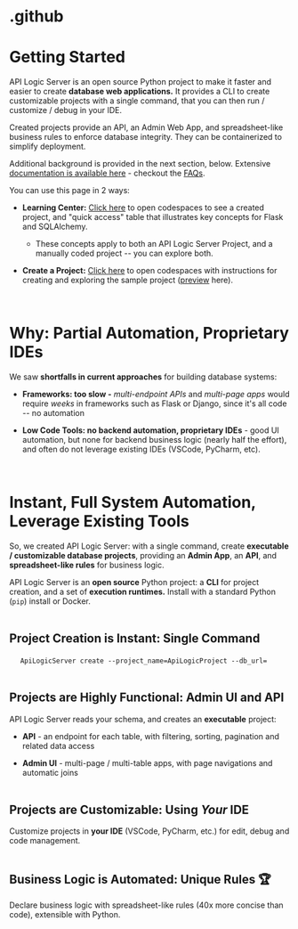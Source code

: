 # .github

# Getting Started

API Logic Server is an open source Python project to make it faster and easier to create __database web applications.__  It provides a CLI to create customizable projects with a single command, that you can then run / customize / debug in your IDE.  

Created projects provide an API, an Admin Web App, and spreadsheet-like business rules to enforce database integrity. They can be containerized to simplify deployment. 

Additional background is provided in the next section, below.  Extensive [documentation is available here](https://apilogicserver.github.io/Docs/) - checkout the [FAQs]([https://valhuber.github.io/ApiLogicServer/FAQ-Frameworks/](https://apilogicserver.github.io/Docs/FAQ-Low-Code/)).

You can use this page in 2 ways:

* __Learning Center:__ [Click here](https://github.com/codespaces/new?hide_repo_select=true&ref=main&repo=593459232) to open codespaces to see a created project, and "quick access" table that illustrates key concepts for Flask and SQLAlchemy.
    * These concepts apply to both an API Logic Server Project, and a manually coded project -- you can explore both.

* __Create a Project:__ [Click here](https://github.com/codespaces/new?hide_repo_select=true&ref=main&repo=526240678) to open codespaces with instructions for creating and exploring the sample project ([preview](https://github.com/codespaces/new?hide_repo_select=true&ref=main&repo=580569201) here).

&nbsp;

# Why: Partial Automation, Proprietary IDEs

We saw __shortfalls in current approaches__ for building database systems:

* __Frameworks: too slow -__ _multi-endpoint APIs_ and _multi-page apps_ would require _weeks_ in frameworks such as Flask or Django, since it's all code -- no automation

* __Low Code Tools: no backend automation, proprietary IDEs__ - good UI automation, but none for backend business logic (nearly half the effort), and often do not leverage existing IDEs (VSCode, PyCharm, etc).

&nbsp;

# Instant, Full System Automation, Leverage Existing Tools
So, we created API Logic Server: with a single command, create __executable / customizable database projects__, providing an __Admin App__, an __API__, and __spreadsheet-like rules__ for business logic.

API Logic Server is an __open source__ Python project: a __CLI__ for project creation, and a set of __execution runtimes.__  Install with a standard Python (`pip`) install or Docker.<br/><br/>

## Project Creation is Instant: Single Command
 
&nbsp;&nbsp;&nbsp;&nbsp;
`ApiLogicServer create --project_name=ApiLogicProject --db_url=`<br/><br/>


## Projects are Highly Functional: Admin UI and API
API Logic Server reads your schema, and creates an  __executable__ project:

* __API__ - an endpoint for each table, with filtering, sorting, pagination and related data access

* __Admin UI__ - multi-page / multi-table apps, with page navigations and automatic joins<br/><br/>

## Projects are Customizable: Using _Your_ IDE

Customize projects in __your IDE__ (VSCode, PyCharm, etc.) for edit, debug and code management.<br/> <br/>


## Business Logic is Automated: Unique Rules :trophy: 

Declare business logic with spreadsheet-like rules (40x more concise than code), extensible with Python.

&nbsp;


